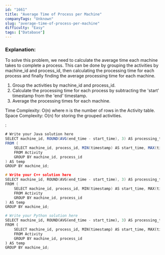 ```yaml
---
id: "1661"
title: "Average Time of Process per Machine"
companyTags: "Unknown"
slug: "average-time-of-process-per-machine"
difficulty: "Easy"
tags: ["Database"]
---
```


### Explanation:
To solve this problem, we need to calculate the average time each machine takes to complete a process. This can be done by grouping the activities by machine_id and process_id, then calculating the processing time for each process and finally finding the average processing time for each machine.

1. Group the activities by machine_id and process_id.
2. Calculate the processing time for each process by subtracting the 'start' timestamp from the 'end' timestamp.
3. Average the processing times for each machine.

Time Complexity: O(n) where n is the number of rows in the Activity table.
Space Complexity: O(n) for storing the grouped activities.

:

```java
# Write your Java solution here
SELECT machine_id, ROUND(AVG(end_time - start_time), 3) AS processing_time
FROM (
    SELECT machine_id, process_id, MIN(timestamp) AS start_time, MAX(timestamp) AS end_time
    FROM Activity
    GROUP BY machine_id, process_id
) AS temp
GROUP BY machine_id;
```

```cpp
# Write your C++ solution here
SELECT machine_id, ROUND(AVG(end_time - start_time), 3) AS processing_time
FROM (
    SELECT machine_id, process_id, MIN(timestamp) AS start_time, MAX(timestamp) AS end_time
    FROM Activity
    GROUP BY machine_id, process_id
) AS temp
GROUP BY machine_id;
```

```python
# Write your Python solution here
SELECT machine_id, ROUND(AVG(end_time - start_time), 3) AS processing_time
FROM (
    SELECT machine_id, process_id, MIN(timestamp) AS start_time, MAX(timestamp) AS end_time
    FROM Activity
    GROUP BY machine_id, process_id
) AS temp
GROUP BY machine_id;
```